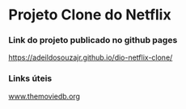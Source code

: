 # Projeto Clone do Netflix

### Link do projeto publicado no github pages

https://adeildosouzajr.github.io/dio-netflix-clone/

### Links úteis

www.themoviedb.org
